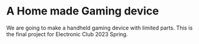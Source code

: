 # A Home made Gaming device
We are going to make a handheld gaming device with limited parts.
This is the final project for Electronic Club 2023 Spring.
